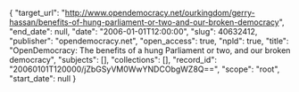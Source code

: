 {
  "target_url": "http://www.opendemocracy.net/ourkingdom/gerry-hassan/benefits-of-hung-parliament-or-two-and-our-broken-democracy", 
  "end_date": null, 
  "date": "2006-01-01T12:00:00", 
  "slug": 40632412, 
  "publisher": "opendemocracy.net", 
  "open_access": true, 
  "npld": true, 
  "title": "OpenDemocracy: The benefits of a hung Parliament or two, and our broken democracy", 
  "subjects": [], 
  "collections": [], 
  "record_id": "20060101T120000/jZbGSyVM0WwYNDCObgWZ8Q==", 
  "scope": "root", 
  "start_date": null
}

